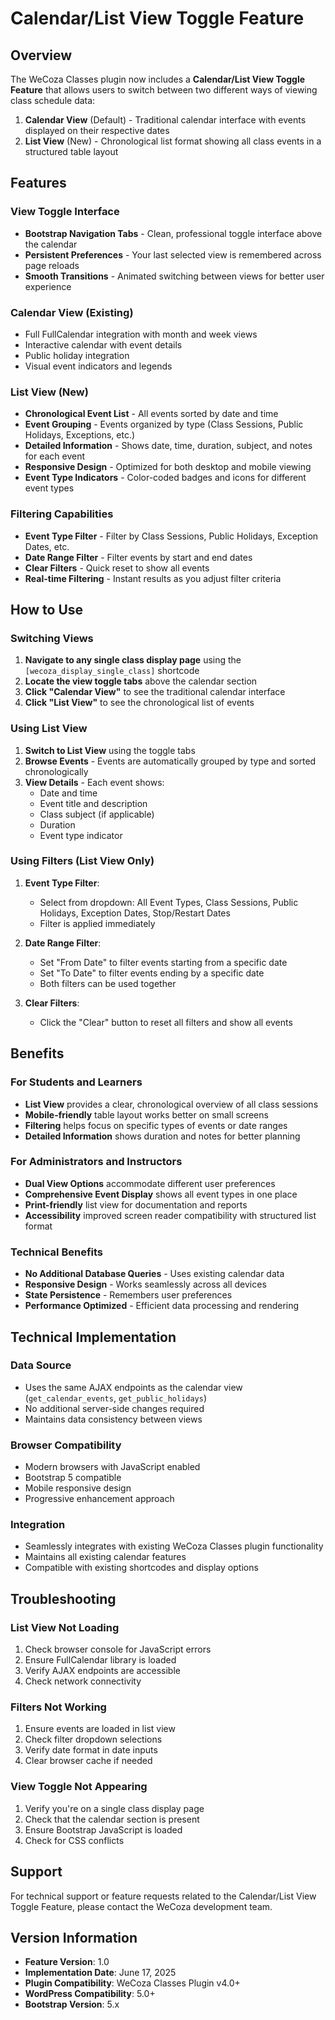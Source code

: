 # Calendar/List View Toggle Feature

## Overview

The WeCoza Classes plugin now includes a **Calendar/List View Toggle Feature** that allows users to switch between two different ways of viewing class schedule data:

1. **Calendar View** (Default) - Traditional calendar interface with events displayed on their respective dates
2. **List View** (New) - Chronological list format showing all class events in a structured table layout

## Features

### View Toggle Interface
- **Bootstrap Navigation Tabs** - Clean, professional toggle interface above the calendar
- **Persistent Preferences** - Your last selected view is remembered across page reloads
- **Smooth Transitions** - Animated switching between views for better user experience

### Calendar View (Existing)
- Full FullCalendar integration with month and week views
- Interactive calendar with event details
- Public holiday integration
- Visual event indicators and legends

### List View (New)
- **Chronological Event List** - All events sorted by date and time
- **Event Grouping** - Events organized by type (Class Sessions, Public Holidays, Exceptions, etc.)
- **Detailed Information** - Shows date, time, duration, subject, and notes for each event
- **Responsive Design** - Optimized for both desktop and mobile viewing
- **Event Type Indicators** - Color-coded badges and icons for different event types

### Filtering Capabilities
- **Event Type Filter** - Filter by Class Sessions, Public Holidays, Exception Dates, etc.
- **Date Range Filter** - Filter events by start and end dates
- **Clear Filters** - Quick reset to show all events
- **Real-time Filtering** - Instant results as you adjust filter criteria

## How to Use

### Switching Views

1. **Navigate to any single class display page** using the `[wecoza_display_single_class]` shortcode
2. **Locate the view toggle tabs** above the calendar section
3. **Click "Calendar View"** to see the traditional calendar interface
4. **Click "List View"** to see the chronological list of events

### Using List View

1. **Switch to List View** using the toggle tabs
2. **Browse Events** - Events are automatically grouped by type and sorted chronologically
3. **View Details** - Each event shows:
   - Date and time
   - Event title and description
   - Class subject (if applicable)
   - Duration
   - Event type indicator

### Using Filters (List View Only)

1. **Event Type Filter**:
   - Select from dropdown: All Event Types, Class Sessions, Public Holidays, Exception Dates, Stop/Restart Dates
   - Filter is applied immediately

2. **Date Range Filter**:
   - Set "From Date" to filter events starting from a specific date
   - Set "To Date" to filter events ending by a specific date
   - Both filters can be used together

3. **Clear Filters**:
   - Click the "Clear" button to reset all filters and show all events

## Benefits

### For Students and Learners
- **List View** provides a clear, chronological overview of all class sessions
- **Mobile-friendly** table layout works better on small screens
- **Filtering** helps focus on specific types of events or date ranges
- **Detailed Information** shows duration and notes for better planning

### For Administrators and Instructors
- **Dual View Options** accommodate different user preferences
- **Comprehensive Event Display** shows all event types in one place
- **Print-friendly** list view for documentation and reports
- **Accessibility** improved screen reader compatibility with structured list format

### Technical Benefits
- **No Additional Database Queries** - Uses existing calendar data
- **Responsive Design** - Works seamlessly across all devices
- **State Persistence** - Remembers user preferences
- **Performance Optimized** - Efficient data processing and rendering

## Technical Implementation

### Data Source
- Uses the same AJAX endpoints as the calendar view (`get_calendar_events`, `get_public_holidays`)
- No additional server-side changes required
- Maintains data consistency between views

### Browser Compatibility
- Modern browsers with JavaScript enabled
- Bootstrap 5 compatible
- Mobile responsive design
- Progressive enhancement approach

### Integration
- Seamlessly integrates with existing WeCoza Classes plugin functionality
- Maintains all existing calendar features
- Compatible with existing shortcodes and display options

## Troubleshooting

### List View Not Loading
1. Check browser console for JavaScript errors
2. Ensure FullCalendar library is loaded
3. Verify AJAX endpoints are accessible
4. Check network connectivity

### Filters Not Working
1. Ensure events are loaded in list view
2. Check filter dropdown selections
3. Verify date format in date inputs
4. Clear browser cache if needed

### View Toggle Not Appearing
1. Verify you're on a single class display page
2. Check that the calendar section is present
3. Ensure Bootstrap JavaScript is loaded
4. Check for CSS conflicts

## Support

For technical support or feature requests related to the Calendar/List View Toggle Feature, please contact the WeCoza development team.

## Version Information

- **Feature Version**: 1.0
- **Implementation Date**: June 17, 2025
- **Plugin Compatibility**: WeCoza Classes Plugin v4.0+
- **WordPress Compatibility**: 5.0+
- **Bootstrap Version**: 5.x
